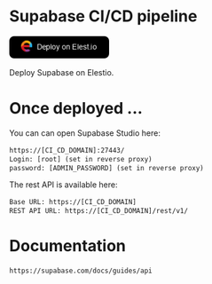 # Supabase CI/CD pipeline


<a href="https://dash.elest.io/deploy?source=cicd&social=dockerCompose&url=https://github.com/elestio-examples/supabase"><img src="deploy-on-elestio.png" alt="Deploy on Elest.io" width="180px" /></a>

Deploy Supabase on Elestio.


# Once deployed ...

You can can open Supabase Studio here:

    https://[CI_CD_DOMAIN]:27443/
    Login: [root] (set in reverse proxy)
    password: [ADMIN_PASSWORD] (set in reverse proxy)

The rest API is available here:

    Base URL: https://[CI_CD_DOMAIN]
    REST API URL: https://[CI_CD_DOMAIN]/rest/v1/

# Documentation

    https://supabase.com/docs/guides/api
